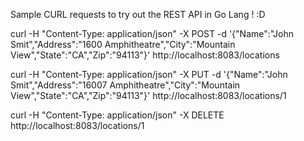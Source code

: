 Sample CURL requests to try out the REST API in Go Lang ! :D

curl -H "Content-Type: application/json" -X POST -d '{"Name":"John Smit","Address":"1600 Amphitheatre","City":"Mountain View","State":"CA","Zip":"94113"}' http://localhost:8083/locations

curl -H "Content-Type: application/json" -X PUT -d '{"Name":"John Smit","Address":"16007 Amphitheatre","City":"Mountain View","State":"CA","Zip":"94113"}' http://localhost:8083/locations/1

curl -H "Content-Type: application/json" -X DELETE http://localhost:8083/locations/1
